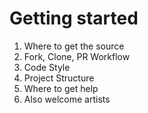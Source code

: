 # Getting started

1. Where to get the source
2. Fork, Clone, PR Workflow
3. Code Style
4. Project Structure
5. Where to get help
6. Also welcome artists